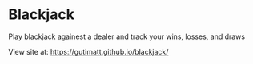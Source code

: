 # Blackjack

Play blackjack againest a dealer and track your wins, losses, and draws

View site at: https://gutimatt.github.io/blackjack/
